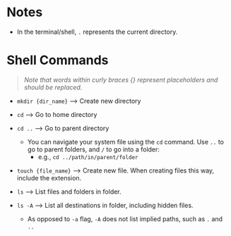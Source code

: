 # Notes

* In the terminal/shell, `.` represents the current directory.

# Shell Commands

> *Note that words within curly braces {} represent placeholders and should be replaced.*

* `mkdir {dir_name}` --> Create new directory

* `cd` --> Go to home directory
* `cd ..` --> Go to parent directory
    * You can navigate your system file using the `cd` command. Use `..` to go to parent folders, and `/` to go into a folder:
        * e.g., `cd ../path/in/parent/folder`

* `touch {file_name}` --> Create new file. When creating files this way, include the extension.

* `ls` --> List files and folders in folder.
* `ls -A` --> List all destinations in folder, including hidden files.
    * As opposed to `-a` flag, `-A` does not list implied paths, such as `.` and `..`
